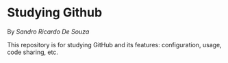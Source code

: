 # Studying Github
By *Sandro Ricardo De Souza*

This repository is for studying GitHub and its features: configuration, usage, code sharing, etc.

